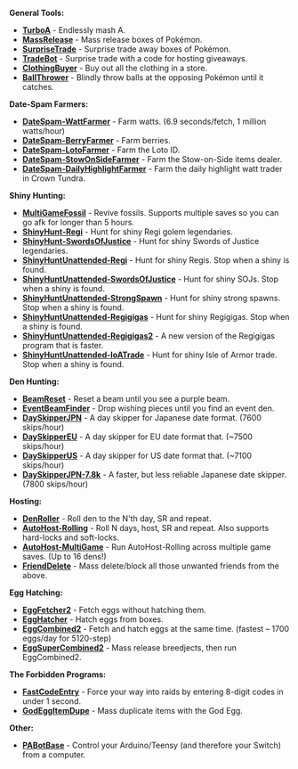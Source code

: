 **General Tools:**
- [**TurboA**](Programs/TurboA.md) - Endlessly mash A.
- [**MassRelease**](Programs/MassRelease.md) - Mass release boxes of Pokémon.
- [**SurpriseTrade**](Programs/SurpriseTrade.md) - Surprise trade away boxes of Pokémon.
- [**TradeBot**](Programs/TradeBot.md) - Surprise trade with a code for hosting giveaways.
- [**ClothingBuyer**](Programs/ClothingBuyer.md) - Buy out all the clothing in a store.
- [**BallThrower**](Programs/BallThrower.md) - Blindly throw balls at the opposing Pokémon until it catches.

**Date-Spam Farmers:**
- [**DateSpam-WattFarmer**](Programs/DateSpam-WattFarmer.md) - Farm watts. (6.9 seconds/fetch, 1 million watts/hour)
- [**DateSpam-BerryFarmer**](Programs/DateSpam-BerryFarmer.md) - Farm berries.
- [**DateSpam-LotoFarmer**](Programs/DateSpam-LotoFarmer.md) - Farm the Loto ID.
- [**DateSpam-StowOnSideFarmer**](Programs/DateSpam-StowOnSideFarmer.md) - Farm the Stow-on-Side items dealer.
- [**DateSpam-DailyHighlightFarmer**](Programs/DateSpam-DailyHighlightFarmer.md) - Farm the daily highlight watt trader in Crown Tundra.

**Shiny Hunting:**
- [**MultiGameFossil**](Programs/MultiGameFossil.md) - Revive fossils. Supports multiple saves so you can go afk for longer than 5 hours.
- [**ShinyHunt-Regi**](Programs/ShinyHunt-Regi.md) - Hunt for shiny Regi golem legendaries.
- [**ShinyHunt-SwordsOfJustice**](Programs/ShinyHunt-SwordsOfJustice.md) - Hunt for shiny Swords of Justice legendaries.
- [**ShinyHuntUnattended-Regi**](Programs/ShinyHuntUnattended-Regi.md) - Hunt for shiny Regis. Stop when a shiny is found.
- [**ShinyHuntUnattended-SwordsOfJustice**](Programs/ShinyHuntUnattended-SwordsOfJustice.md) - Hunt for shiny SOJs. Stop when a shiny is found.
- [**ShinyHuntUnattended-StrongSpawn**](Programs/ShinyHuntUnattended-StrongSpawn.md) - Hunt for shiny strong spawns. Stop when a shiny is found.
- [**ShinyHuntUnattended-Regigigas**](Programs/ShinyHuntUnattended-Regigigas.md) - Hunt for shiny Regigigas. Stop when a shiny is found.
- [**ShinyHuntUnattended-Regigigas2**](Programs/ShinyHuntUnattended-Regigigas2.md) - A new version of the Regigigas program that is faster.
- [**ShinyHuntUnattended-IoATrade**](Programs/ShinyHuntUnattended-IoATrade.md) - Hunt for shiny Isle of Armor trade. Stop when a shiny is found.

**Den Hunting:**
- [**BeamReset**](Programs/BeamReset.md) - Reset a beam until you see a purple beam.
- [**EventBeamFinder**](Programs/EventBeamFinder.md) - Drop wishing pieces until you find an event den.
- [**DaySkipperJPN**](Programs/DaySkipperJPN.md) - A day skipper for Japanese date format. (7600 skips/hour)
- [**DaySkipperEU**](Programs/DaySkipperEU.md) - A day skipper for EU date format that.  (~7500 skips/hour)
- [**DaySkipperUS**](Programs/DaySkipperUS.md) - A day skipper for US date format that.  (~7100 skips/hour)
- [**DaySkipperJPN-7.8k**](Programs/DaySkipperJPN-7.8k.md) - A faster, but less reliable Japanese date skipper. (7800 skips/hour) 

**Hosting:**
- [**DenRoller**](Programs/DenRoller.md) - Roll den to the N'th day, SR and repeat.
- [**AutoHost-Rolling**](Programs/AutoHost-Rolling.md) - Roll N days, host, SR and repeat. Also supports hard-locks and soft-locks.
- [**AutoHost-MultiGame**](Programs/AutoHost-MultiGame.md) - Run AutoHost-Rolling across multiple game saves. (Up to 16 dens!)
- [**FriendDelete**](Programs/FriendDelete.md) - Mass delete/block all those unwanted friends from the above.

**Egg Hatching:**
- [**EggFetcher2**](Programs/EggFetcher2.md) - Fetch eggs without hatching them.
- [**EggHatcher**](Programs/EggHatcher.md) - Hatch eggs from boxes.
- [**EggCombined2**](Programs/EggCombined2.md) - Fetch and hatch eggs at the same time. (fastest – 1700 eggs/day for 5120-step)
- [**EggSuperCombined2**](Programs/EggSuperCombined2.md) - Mass release breedjects, then run EggCombined2.

**The Forbidden Programs:**
- [**FastCodeEntry**](Programs/FastCodeEntry.md) - Force your way into raids by entering 8-digit codes in under 1 second.
- [**GodEggItemDupe**](Programs/GodEggItemDupe.md) - Mass duplicate items with the God Egg.

**Other:**
- [**PABotBase**](Programs/PABotBase.md) - Control your Arduino/Teensy (and therefore your Switch) from a computer.
